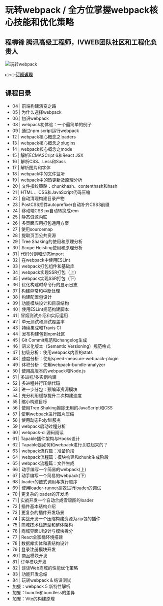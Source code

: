 玩转webpack / 全方位掌握webpack核心技能和优化策略
=================================

程柳锋 **腾讯高级工程师，IVWEB团队社区和工程化负责人**
--------------------------------

![玩转webpack](https://www.geekgay.com/storage/geek/geek_b68751b630ffb9cc4fd61e6239e52915.jpg)  
  
👉👉[**订阅返现**](https://time.geekbang.org/course/intro/100028901?code=1Xx5eUlsbw4wv%2FjoWxgvjSh3UpRIU88UQ2TQs-NzYko%3D "玩转webpack")  
  
课程目录
----

  
  
- 04 | 前端构建演变之路
- 05 | 为什么选择webpack
- 06 | 初识webpack
- 08 | webpack初体验：一个最简单的例子
- 09 | 通过npm script运行webpack
- 12 | webpack核心概念之loaders
- 13 | webpack核心概念之plugins
- 14 | webpack核心概念之mode
- 15 | 解析ECMASCript 6和React JSX
- 16 | 解析CSS、Less和Sass
- 17 | 解析图片和字体
- 18 | webpack中的文件监听
- 19 | webpack中的热更新及原理分析
- 20 | 文件指纹策略：chunkhash、contenthash和hash
- 21 | HTML 、CSS和JavaScript代码压缩
- 22 | 自动清理构建目录产物
- 23 | PostCSS插件autoprefixer自动补齐CSS3前缀
- 24 | 移动端CSS px自动转换成rem
- 25 | 静态资源内联
- 26 | 多页面应用打包通用方案
- 27 | 使用sourcemap
- 28 | 提取页面公共资源
- 29 | Tree Shaking的使用和原理分析
- 30 | Scope Hoisting使用和原理分析
- 31 | 代码分割和动态import
- 32 | 在webpack中使用ESLint
- 33 | webpack打包组件和基础库
- 34 | webpack实现SSR打包（上）
- 35 | webpack实现SSR打包（下）
- 36 | 优化构建时命令行的显示日志
- 37 | 构建异常和中断处理
- 38 | 构建配置包设计
- 39 | 功能模块设计和目录结构
- 40 | 使用ESLint规范构建脚本
- 41 | 冒烟测试介绍和实际运用
- 42 | 单元测试和测试覆盖率
- 43 | 持续集成和Travis CI
- 44 | 发布构建包到npm社区
- 45 | Git Commit规范和changelog生成
- 46 | 语义化版本（Semantic Versioning）规范格式
- 47 | 初级分析：使用webpack内置的stats
- 48 | 速度分析：使用speed-measure-webpack-plugin
- 49 | 体积分析：使用webpack-bundle-analyzer
- 50 | 使用高版本的webpack和Node.js
- 51 | 多进程/多实例构建
- 52 | 多进程并行压缩代码
- 53 | 进一步分包：预编译资源模块
- 54 | 充分利用缓存提升二次构建速度
- 55 | 缩小构建目标
- 56 | 使用Tree Shaking擦除无用的JavaScript和CSS
- 57 | 使用webpack进行图片压缩
- 58 | 使用动态Polyfill服务
- 59 | webpack启动过程分析
- 60 | webpack-cli源码阅读
- 61 | Tapable插件架构与Hooks设计
- 62 | Tapable是如何和webpack进行关联起来的？
- 63 | webpack流程篇：准备阶段
- 64 | webpack流程篇：模块构建和chunk生成阶段
- 65 | webpack流程篇：文件生成
- 66 | 动手编写一个简易的webpack(上)
- 67 | 动手编写一个简易的webpack(下)
- 68 | loader的链式调用与执行顺序
- 69 | 使用loader-runner高效进行loader的调试
- 70 | 更复杂的loader的开发场
- 71 | 实战开发一个自动合成雪碧图的loader
- 72 | 插件基本结构介绍
- 73 | 更复杂的插件开发场景
- 74 | 实战开发一个压缩构建资源为zip包的插件
- 75 | 商城技术栈选型和整体架构
- 76 | 商城界面UI设计与模块拆分
- 77 | React全家桶环境搭建
- 78 | 数据库实体和表结构设计
- 79 | 登录注册模块开发
- 80 | 商品模块开发
- 81 | 订单模块开发
- 82 | 谈谈Web商城的性能优化策略
- 83 | 功能开发总结
- 84 | 玩转webpack &amp; 结课测试
- 加餐：webpack 5 新特性解析
- 加餐：bundle和bundless的差异
- 加餐：Vite的构建原理